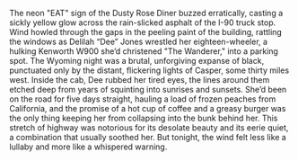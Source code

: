 The neon "EAT" sign of the Dusty Rose Diner buzzed erratically, casting a sickly yellow glow across the rain-slicked asphalt of the I-90 truck stop.  Wind howled through the gaps in the peeling paint of the building, rattling the windows as Delilah “Dee” Jones wrestled her eighteen-wheeler, a hulking Kenworth W900 she’d christened "The Wanderer," into a parking spot.  The Wyoming night was a brutal, unforgiving expanse of black, punctuated only by the distant, flickering lights of Casper, some thirty miles west.  Inside the cab, Dee rubbed her tired eyes, the lines around them etched deep from years of squinting into sunrises and sunsets. She’d been on the road for five days straight, hauling a load of frozen peaches from California, and the promise of a hot cup of coffee and a greasy burger was the only thing keeping her from collapsing into the bunk behind her. This stretch of highway was notorious for its desolate beauty and its eerie quiet, a combination that usually soothed her.  But tonight, the wind felt less like a lullaby and more like a whispered warning.
